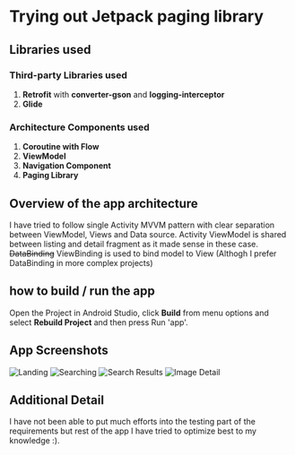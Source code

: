 
# Trying out Jetpack paging library 


## Libraries used

### Third-party Libraries used

1. **Retrofit** with __converter-gson__ and __logging-interceptor__
2. **Glide**

### Architecture Components used

1. **Coroutine with Flow**
2. **ViewModel**
3. **Navigation Component**
4. **Paging Library**


## Overview of the app architecture

I have tried to follow single Activity MVVM pattern with clear separation between ViewModel, Views and Data source.  Activity ViewModel is shared between listing and detail fragment as it made sense in these case. ~~DataBinding~~ ViewBinding is used to bind model to View (Althogh I prefer DataBinding in more complex projects)

## how to build / run the app

Open the Project in Android Studio, click **Build** from menu options and select **Rebuild Project** and then press Run 'app'.

## App Screenshots

![Landing](screenshots/ss-1.png)
![Searching](screenshots/ss-2.png)
![Search Results](screenshots/ss-3.png)
![Image Detail](screenshots/ss-4.png)

## Additional Detail
I have not been able to put much efforts into the testing part of the requirements but rest of the app I have tried to optimize best to my knowledge :). 
